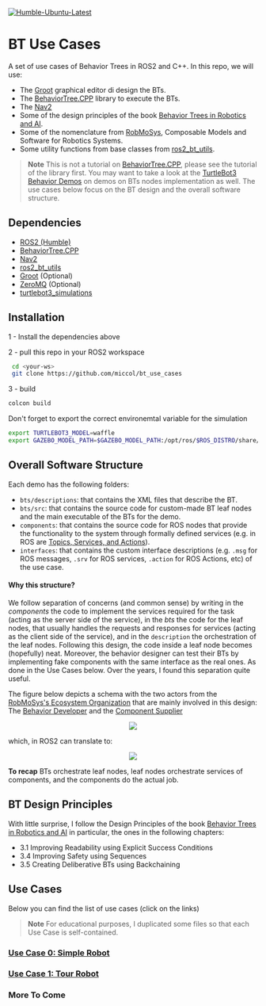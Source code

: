 [![Humble-Ubuntu-Latest](https://github.com/miccol/bt_use_cases/actions/workflows/humble-ubuntu.yml/badge.svg)](https://github.com/miccol/bt_use_cases/actions/workflows/humble-ubuntu.yml)

# BT Use Cases
A set of use cases of Behavior Trees in ROS2 and C++.
In this repo, we will use:
- The [Groot](https://github.com/BehaviorTree/Groot) graphical editor di design the BTs.
- The [BehaviorTree.CPP](https://www.behaviortree.dev/) library to execute the BTs.
- The [Nav2](https://navigation.ros.org/index.html)
- Some of the design principles of the book [Behavior Trees in Robotics and AI](https://arxiv.org/abs/1709.00084).
- Some of the nomenclature from [RobMoSys](https://robmosys.eu/), Composable Models and Software for Robotics Systems.
- Some utility functions from base classes from [ros2_bt_utils](https://github.com/miccol/ros2_bt_utils).


> **Note**
> This is not a tutorial on [BehaviorTree.CPP](https://www.behaviortree.dev/), please see the tutorial of the library first. You may want to take a look at the
[TurtleBot3 Behavior Demos](https://github.com/sea-bass/turtlebot3_behavior_demos) on demos on BTs nodes implementation as well.
The use cases below focus on the BT design and the overall software structure.


## Dependencies
- [ROS2 (Humble)](http://docs.ros.org/en/humble/)
- [BehaviorTree.CPP](https://github.com/BehaviorTree/BehaviorTree.CPP)
- [Nav2](https://navigation.ros.org/index.html) 
- [ros2_bt_utils](https://github.com/miccol/ros2_bt_utils)
- [Groot](https://github.com/BehaviorTree/Groot) (Optional)
- [ZeroMQ](https://zeromq.org/download) (Optional)
- [turtlebot3_simulations](https://github.com/ROBOTIS-GIT/turtlebot3_simulations) 

## Installation

1 - Install the dependencies above

2 - pull this repo in your ROS2 workspace
```bash 
 cd <your-ws>
 git clone https://github.com/miccol/bt_use_cases
```
3 - build

```bash
colcon build
```

Don't forget to export the correct environemtal variable for the simulation
```bash 
export TURTLEBOT3_MODEL=waffle
export GAZEBO_MODEL_PATH=$GAZEBO_MODEL_PATH:/opt/ros/$ROS_DISTRO/share/turtlebot3_gazebo/models
```

## Overall Software Structure
Each demo has the following folders:

- `bts/descriptions`: that contains the XML files that describe the BT.
- `bts/src`: that contains the source code for custom-made BT leaf nodes and the main executable of the BTs for the demo.
- `components`: that contains the source code for ROS nodes that provide the functionality to the system through formally defined services (e.g. in ROS are [Topics, Services, and Actions](https://docs.ros.org/en/humble/How-To-Guides/Topics-Services-Actions.html)).
- `interfaces`: that contains the custom interface descriptions (e.g. `.msg` for ROS messages, `.srv` for ROS services, `.action` for ROS Actions, etc) of the use case.

#### Why this structure?

We follow separation of concerns (and common sense) by writing in the *components* the code to implement the services required for the task (acting as the server side of the service), in the *bts* the code for the leaf nodes, that usually handles the requests and responses for services  (acting as the client side of the service), and in the `description` the orchestration of the leaf nodes. 
Following this design, the code inside a leaf node becomes (hopefully) neat. Moreover, the behavior designer can test their BTs by implementing fake components with the same interface as the real ones. As done in the Use Cases below.
Over the years, I found this separation quite useful.

The figure below depicts a schema with the two actors from the [RobMoSys's Ecosystem Organization](https://robmosys.eu/wiki/general_principles:ecosystem:start) that are mainly involved in this design: The [Behavior Developer](https://robmosys.eu/wiki/general_principles:ecosystem:roles:behavior_developer) and the [Component Supplier](https://robmosys.eu/wiki/general_principles:ecosystem:roles:component_supplier) 

<p align="center">
  <img src="https://user-images.githubusercontent.com/8132627/195524703-41d75ab4-190f-4f9e-bace-0b641d0928a3.png" />
</p>

which, in ROS2 can translate to:

<p align="center">
  <img src="https://user-images.githubusercontent.com/8132627/191484440-188a3203-7486-4983-8f2d-268e390adb58.jpg" />
</p>


 **To recap**
 BTs orchestrate leaf nodes, leaf nodes orchestrate services of components, and the components do the actual job. 


## BT Design Principles

With little surprise, I follow the Design Principles of the book [Behavior Trees in Robotics and AI](https://arxiv.org/pdf/1709.00084.pdf) in particular, the ones in the following chapters:
 
- 3.1 Improving Readability using Explicit Success Conditions
- 3.4 Improving Safety using Sequences
- 3.5 Creating Deliberative BTs using Backchaining

## Use Cases

Below you can find the list of use cases (click on the links)

> **Note**
> For educational purposes, I duplicated some files so that each Use Case is self-contained. 
> 
### [Use Case 0: Simple Robot](simple_example/)

### [Use Case 1: Tour Robot](tour_robot/)

### More To Come

